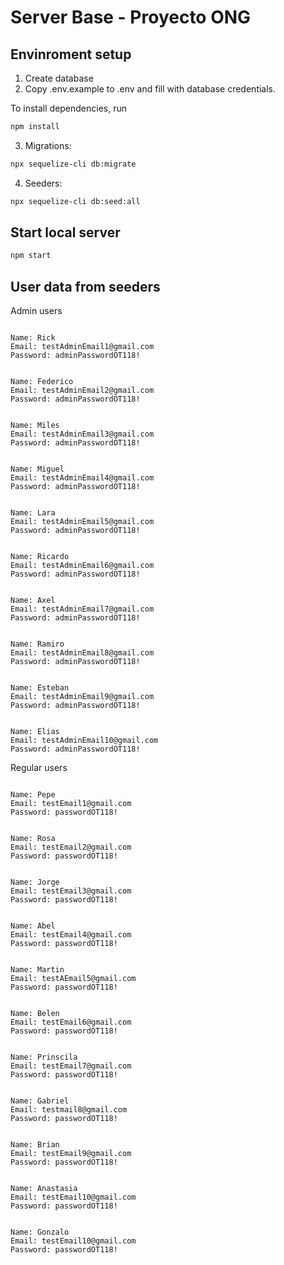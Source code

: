 # Server Base - Proyecto ONG


## Envinroment setup

1) Create database
2) Copy .env.example to .env and fill with database credentials.

To install dependencies, run
``` bash
npm install
```

3) Migrations:
``` bash
npx sequelize-cli db:migrate
```

4) Seeders:
``` bash
npx sequelize-cli db:seed:all
```

## Start local server

``` bash
npm start
```

## User data from seeders

Admin users


``` 

Name: Rick
Email: testAdminEmail1@gmail.com
Password: adminPasswordOT118!


Name: Federico
Email: testAdminEmail2@gmail.com
Password: adminPasswordOT118!


Name: Miles
Email: testAdminEmail3@gmail.com
Password: adminPasswordOT118!


Name: Miguel
Email: testAdminEmail4@gmail.com
Password: adminPasswordOT118!


Name: Lara
Email: testAdminEmail5@gmail.com
Password: adminPasswordOT118!


Name: Ricardo
Email: testAdminEmail6@gmail.com
Password: adminPasswordOT118!


Name: Axel
Email: testAdminEmail7@gmail.com
Password: adminPasswordOT118!


Name: Ramiro
Email: testAdminEmail8@gmail.com
Password: adminPasswordOT118!


Name: Esteban
Email: testAdminEmail9@gmail.com
Password: adminPasswordOT118!


Name: Elias
Email: testAdminEmail10@gmail.com
Password: adminPasswordOT118!

```


Regular users


``` 

Name: Pepe
Email: testEmail1@gmail.com
Password: passwordOT118!


Name: Rosa
Email: testEmail2@gmail.com
Password: passwordOT118!


Name: Jorge
Email: testEmail3@gmail.com
Password: passwordOT118!


Name: Abel
Email: testEmail4@gmail.com
Password: passwordOT118!


Name: Martin
Email: testAEmail5@gmail.com
Password: passwordOT118!


Name: Belen
Email: testEmail6@gmail.com
Password: passwordOT118!


Name: Prinscila
Email: testEmail7@gmail.com
Password: passwordOT118!


Name: Gabriel
Email: testmail8@gmail.com
Password: passwordOT118!


Name: Brian
Email: testEmail9@gmail.com
Password: passwordOT118!


Name: Anastasia
Email: testEmail10@gmail.com
Password: passwordOT118!


Name: Gonzalo
Email: testEmail10@gmail.com
Password: passwordOT118!

```
